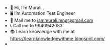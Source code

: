 - 👋 Hi, I’m Murali..
- 🖥️ I’m Automation Test Engineer
- 📧 Mail me to iammurali.mng@gmail.com 
- 📞 Call me to 9940942083
- 📚 Learn knowledge with me at https://learnknowledgewithme.blogspot.com/
- 
